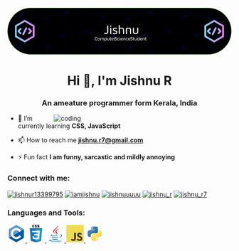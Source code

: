 ![Header](./jish_header.png)
<h1 align="center">Hi 👋, I'm Jishnu R</h1>
<h3 align="center">An ameature programmer form Kerala, India</h3>
<img align='right' alt='coding' width="400" src="https://raw.githubusercontent.com/gist/MedRedha/fd8e2481bde2610c96b9aafde543879c/raw/88624e8d31c4295973dcb7c900dacf0edc0a6d99/coding.gif">

- 🌱 I’m currently learning **CSS, JavaScript**

- 📫 How to reach me **jishnu.r7@gmail.com**

- ⚡ Fun fact **I am funny, sarcastic and mildly annoying**

<h3 align="left">Connect with me:</h3>
<p align="left">
<a href="https://twitter.com/recklaw07" target="blank"><img align="center" src="https://raw.githubusercontent.com/rahuldkjain/github-profile-readme-generator/master/src/images/icons/Social/twitter.svg" alt="jishnur13399795" height="30" width="40" /></a>
<a href="https://linkedin.com/in/iamjishnu" target="blank"><img align="center" src="https://raw.githubusercontent.com/rahuldkjain/github-profile-readme-generator/master/src/images/icons/Social/linked-in-alt.svg" alt="iamjishnu" height="30" width="40" /></a>
<a href="https://fb.com/jishnuuuuu" target="blank"><img align="center" src="https://raw.githubusercontent.com/rahuldkjain/github-profile-readme-generator/master/src/images/icons/Social/facebook.svg" alt="jishnuuuuu" height="30" width="40" /></a>
<a href="https://www.codechef.com/users/jishnu_r" target="blank"><img align="center" src="https://cdn.jsdelivr.net/npm/simple-icons@3.1.0/icons/codechef.svg" alt="jishnu_r" height="30" width="40" /></a>
<a href="https://www.hackerrank.com/jishnu_r7" target="blank"><img align="center" src="https://raw.githubusercontent.com/rahuldkjain/github-profile-readme-generator/master/src/images/icons/Social/hackerrank.svg" alt="jishnu_r7" height="30" width="40" /></a>
</p>

<h3 align="left">Languages and Tools:</h3>
<p align="left"> <a href="https://www.cprogramming.com/" target="_blank" rel="noreferrer"> <img src="https://raw.githubusercontent.com/devicons/devicon/master/icons/c/c-original.svg" alt="c" width="40" height="40"/> </a> <a href="https://www.w3schools.com/css/" target="_blank" rel="noreferrer"> <img src="https://raw.githubusercontent.com/devicons/devicon/master/icons/css3/css3-original-wordmark.svg" alt="css3" width="40" height="40"/> </a> <a href="https://www.java.com" target="_blank" rel="noreferrer"> <img src="https://raw.githubusercontent.com/devicons/devicon/master/icons/java/java-original.svg" alt="java" width="40" height="40"/> </a> <a href="https://developer.mozilla.org/en-US/docs/Web/JavaScript" target="_blank" rel="noreferrer"> <img src="https://raw.githubusercontent.com/devicons/devicon/master/icons/javascript/javascript-original.svg" alt="javascript" width="40" height="40"/> </a> <a href="https://www.python.org" target="_blank" rel="noreferrer"> <img src="https://raw.githubusercontent.com/devicons/devicon/master/icons/python/python-original.svg" alt="python" width="40" height="40"/> </a> </p>
